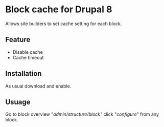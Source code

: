 # Block cache for Drupal 8

Allows site builders to set cache setting for each block.

## Feature

- Disable cache
- Cache timeout

## Installation

As usual download and enable.

## Usuage

Go to block overview "_admin/structure/block"_ click "_configure_"
from any block.